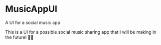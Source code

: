 # MusicAppUI
A UI for a social music app

This is a UI for a possible social music sharing app that I will be making in the future! 🤘🏽
